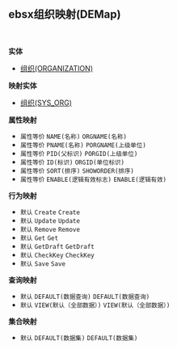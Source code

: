 ## ebsx组织映射(DEMap) <!-- {docsify-ignore-all} -->



<br>

<p class="panel-title"><b>实体</b></p>

* [组织(ORGANIZATION)](module/Base/ORGANIZATION)

<p class="panel-title"><b>映射实体</b></p>

* [组织(SYS_ORG)](module/ebsx/SYS_ORG)


<p class="panel-title"><b>属性映射</b></p>

* `属性等价`
`NAME(名称)` <i class="fa fa-angle-double-right"/></i> `ORGNAME(名称)`
* `属性等价`
`PNAME(名称)` <i class="fa fa-angle-double-right"/></i> `PORGNAME(上级单位)`
* `属性等价`
`PID(父标识)` <i class="fa fa-angle-double-right"/></i> `PORGID(上级单位)`
* `属性等价`
`ID(标识)` <i class="fa fa-angle-double-right"/></i> `ORGID(单位标识)`
* `属性等价`
`SORT(排序)` <i class="fa fa-angle-double-right"/></i> `SHOWORDER(排序)`
* `属性等价`
`ENABLE(逻辑有效标志)` <i class="fa fa-angle-double-right"/></i> `ENABLE(逻辑有效)`

<p class="panel-title"><b>行为映射</b></p>

* `默认`
`Create` <i class="fa fa-angle-double-right"/></i> `Create`
* `默认`
`Update` <i class="fa fa-angle-double-right"/></i> `Update`
* `默认`
`Remove` <i class="fa fa-angle-double-right"/></i> `Remove`
* `默认`
`Get` <i class="fa fa-angle-double-right"/></i> `Get`
* `默认`
`GetDraft` <i class="fa fa-angle-double-right"/></i> `GetDraft`
* `默认`
`CheckKey` <i class="fa fa-angle-double-right"/></i> `CheckKey`
* `默认`
`Save` <i class="fa fa-angle-double-right"/></i> `Save`

<p class="panel-title"><b>查询映射</b></p>

* `默认`
`DEFAULT(数据查询)` <i class="fa fa-angle-double-right"/></i> `DEFAULT(数据查询)` 
* `默认`
`VIEW(默认（全部数据）)` <i class="fa fa-angle-double-right"/></i> `VIEW(默认（全部数据）)` 

<p class="panel-title"><b>集合映射</b></p>

* `默认`
`DEFAULT(数据集)` <i class="fa fa-angle-double-right"/></i> `DEFAULT(数据集)` 
